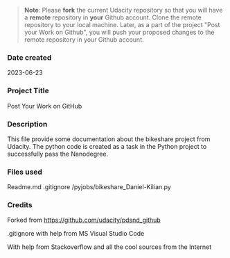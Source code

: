 >**Note**: Please **fork** the current Udacity repository so that you will have a **remote** repository in **your** Github account. Clone the remote repository to your local machine. Later, as a part of the project "Post your Work on Github", you will push your proposed changes to the remote repository in your Github account.

### Date created
2023-06-23
### Project Title
Post Your Work on GitHub

### Description
This file provide some documentation about the bikeshare project 
from Udacity. The python code is created as a task in the Python 
project to successfully pass the Nanodegree.

### Files used
Readme.md
.gitignore
/pyjobs/bikeshare_Daniel-Kilian.py

### Credits
Forked from
https://github.com/udacity/pdsnd_github

.gitignore with help from MS Visual Studio Code

With help from Stackoverflow and all the cool sources from the Internet

